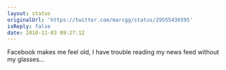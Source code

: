 ```yaml
---
layout: status
originalUrl: 'https://twitter.com/marcgg/status/29555436595'
isReply: false
date: 2010-11-03 09:27:12
---
```


Facebook makes me feel old, I have trouble reading my news feed without my glasses...
